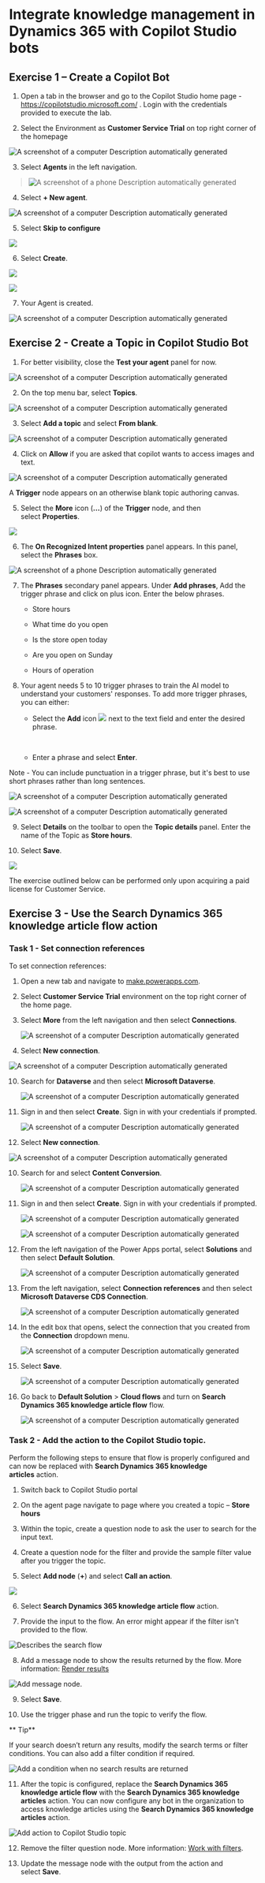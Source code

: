 # Integrate knowledge management in Dynamics 365 with Copilot Studio bots

## Exercise 1 – Create a Copilot Bot

1.  Open a tab in the browser and go to the Copilot Studio home page -
    <https://copilotstudio.microsoft.com/> . Login with the credentials
    provided to execute the lab.

2.  Select the Environment as **Customer Service Trial** on top right
    corner of the homepage

![A screenshot of a computer Description automatically
generated](./media/media18/image1.png)

3.  Select **Agents** in the left navigation.

> ![A screenshot of a phone Description automatically
> generated](./media/media18/image2.png)

4.  Select **+ New agent**.

![A screenshot of a computer Description automatically
generated](./media/media18/image3.png)

5.  Select **Skip to configure**

![](./media/media18/image4.png)

6.  Select **Create**.

![](./media/media18/image5.png)

![](./media/media18/image6.png)

7.  Your Agent is created.

![A screenshot of a computer Description automatically
generated](./media/media18/image7.png)

## Exercise 2 - Create a Topic in Copilot Studio Bot

1.  For better visibility, close the **Test your agent** panel for now.

![A screenshot of a computer Description automatically
generated](./media/media18/image8.png)

2.  On the top menu bar, select **Topics**.

![A screenshot of a computer Description automatically
generated](./media/media18/image9.png)

3.  Select **Add a topic** and select **From blank**.

![A screenshot of a computer Description automatically
generated](./media/media18/image10.png)

4.  Click on **Allow** if you are asked that copilot wants to access
    images and text.

![A screenshot of a computer Description automatically
generated](./media/media18/image11.png)

A **Trigger** node appears on an otherwise blank topic authoring canvas.

5.  Select the **More** icon (**…**) of the **Trigger** node, and then
    select **Properties**.

![](./media/media18/image12.png)

6.  The **On Recognized Intent properties** panel appears. In this
    panel, select the **Phrases** box.

![A screenshot of a phone Description automatically
generated](./media/media18/image13.png)

7.  The **Phrases** secondary panel appears. Under **Add phrases**, Add
    the trigger phrase and click on plus icon. Enter the below phrases.

    - Store hours

    - What time do you open

    - Is the store open today

    - Are you open on Sunday

    - Hours of operation

8.  Your agent needs 5 to 10 trigger phrases to train the AI model to
    understand your customers' responses. To add more trigger phrases,
    you can either:

    - Select the **Add** icon ![](./media/media18/image14.png) next to the text
      field and enter the desired phrase.

    &nbsp;

    - Enter a phrase and select **Enter**.

Note - You can include punctuation in a trigger phrase, but it's best to
use short phrases rather than long sentences.

![A screenshot of a computer Description automatically
generated](./media/media18/image15.png)

![A screenshot of a computer Description automatically
generated](./media/media18/image16.png)

9.  Select **Details** on the toolbar to open the **Topic
    details** panel. Enter the name of the Topic as **Store hours**.

10.  Select **Save**.

![](./media/media18/image17.png)

The exercise outlined below can be performed only upon acquiring a paid
license for Customer Service.

## Exercise 3 - Use the Search Dynamics 365 knowledge article flow action

### Task 1 - Set connection references

To set connection references:

1.  Open a new tab and navigate
    to [make.powerapps.com](https://make.powerapps.com/).

2.  Select **Customer Service Trial** environment on the top right corner of
    the home page.

6.  Select **More** from the left navigation and then select **Connections**.

    ![A screenshot of a computer Description automatically
generated](./media/media18/image27.jpg)
  
8.  Select **New connection**.

   ![A screenshot of a computer Description automatically
generated](./media/media18/image28.jpg)

10.  Search for **Dataverse** and then select **Microsoft Dataverse**.

     ![A screenshot of a computer Description automatically
generated](./media/media18/image29.jpg)

12.  Sign in and then select **Create**. Sign in with your credentials if prompted.

     ![A screenshot of a computer Description automatically
generated](./media/media18/image30.jpg)

14.  Select **New connection**.

   ![A screenshot of a computer Description automatically
generated](./media/media18/image35.jpg)

10.  Search for and select **Content Conversion**.

     ![A screenshot of a computer Description automatically
generated](./media/media18/image36.jpg)

12.  Sign in and then select **Create**. Sign in with your credentials if prompted.

     ![A screenshot of a computer Description automatically
generated](./media/media18/image37.jpg)

     ![A screenshot of a computer Description automatically
generated](./media/media18/image37.jpg)

15.  From the left navigation of the Power Apps portal, select **Solutions** and then select **Default Solution**.

     ![A screenshot of a computer Description automatically
generated](./media/media18/image18.png)

16.  From the left navigation, select **Connection references** and then select **Microsoft Dataverse CDS Connection**.

     ![A screenshot of a computer Description automatically
generated](./media/media18/image31.jpg)

12. In the edit box that opens, select the connection that you created from the **Connection** dropdown menu.

     ![A screenshot of a computer Description automatically
generated](./media/media18/image32.jpg)
   
14.  Select **Save**.

      ![A screenshot of a computer Description automatically
generated](./media/media18/image33.jpg)

7.  Go back to **Default Solution** \> **Cloud flows** and turn
    on **Search Dynamics 365 knowledge article flow** flow.

     ![A screenshot of a computer Description automatically
generated](./media/media18/image34.jpg)

### Task 2 - Add the action to the Copilot Studio topic.

Perform the following steps to ensure that flow is properly configured
and can now be replaced with **Search Dynamics 365 knowledge
articles** action.

1.  Switch back to Copilot Studio portal

2.  On the agent page navigate to page where you created a topic –
    **Store hours**

3.  Within the topic, create a question node to ask the user to search
    for the input text.

4.  Create a question node for the filter and provide the sample filter
    value after you trigger the topic.

5.  Select **Add node** (**+**) and select **Call an action**.

![](./media/media18/image21.png)

6.  Select **Search Dynamics 365 knowledge article flow** action.

7.  Provide the input to the flow. An error might appear if the filter
    isn't provided to the flow.

![Describes the search flow](./media/media18/image22.png)

8.  Add a message node to show the results returned by the flow. More
    information: [Render
    results](https://learn.microsoft.com/en-us/dynamics365/customer-service/administer/integrate-KM-with-PVA?context=%2Fdynamics365%2Fcontact-center%2Fcontext%2Fadminister-context#render-results)

![Add message node.](./media/media18/image23.png)

9.  Select **Save**.

10. Use the trigger phase and run the topic to verify the flow.

** Tip**

If your search doesn’t return any results, modify the search terms or
filter conditions. You can also add a filter condition if required.

![Add a condition when no search results are
returned](./media/media18/image24.png)

11. After the topic is configured, replace the **Search Dynamics 365
    knowledge article flow** with the **Search Dynamics 365 knowledge
    articles** action. You can now configure any bot in the organization
    to access knowledge articles using the **Search Dynamics 365
    knowledge articles** action.

![Add action to Copilot Studio topic](./media/media18/image25.png)

12. Remove the filter question node. More information: [Work with
    filters](https://learn.microsoft.com/en-us/dynamics365/customer-service/administer/integrate-KM-with-PVA?context=%2Fdynamics365%2Fcontact-center%2Fcontext%2Fadminister-context#work-with-filters).

13. Update the message node with the output from the action and
    select **Save**.
